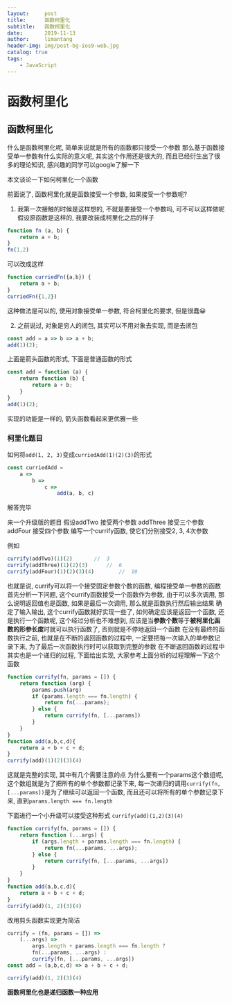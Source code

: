 ```yaml
---
layout:     post
title:      函数柯里化
subtitle:   函数柯里化
date:       2019-11-13
author:     limantang
header-img: img/post-bg-ios9-web.jpg
catalog: true
tags:
    - JavaScript
---
```



# 函数柯里化

## 函数柯里化

什么是函数柯里化呢, 简单来说就是所有的函数都只接受一个参数
那么基于函数接受单一参数有什么实际的意义呢, 其实这个作用还是很大的, 而且已经衍生出了很多的理论知识, 感兴趣的同学可以google了解一下

本文谈论一下如何柯里化一个函数

前面说了, 函数柯里化就是函数接受一个参数, 如果接受一个参数呢?

1. 我第一次接触的时候是这样想的, 不就是要接受一个参数吗, 可不可以这样做呢
假设原函数是这样的, 我要改装成柯里化之后的样子
```js
function fn (a, b) {
	return a + b;
}
fn(1,2)
```
可以改成这样
```js
function curriedFn({a,b}) {
	return a + b;
}
curriedFn({1,2})
```
这种做法是可以的, 使用对象接受单一参数, 符合柯里化的要求, 但是很蠢😀

2. 之前说过, 对象是穷人的闭包, 其实可以不用对象去实现, 而是去闭包
```js
const add = a => b => a + b;
add(1)(2);	
```
上面是箭头函数的形式, 下面是普通函数的形式
```js
const add = function (a) {
	return function (b) {
		return a + b;
	}
}
add(1)(2);
```
实现的功能是一样的, 箭头函数看起来更优雅一些

### 柯里化题目

如何将`add(1, 2, 3)`变成`curriedAdd(1)(2)(3)`的形式

```js
const curriedAdd =
	a => 
		b => 
			c => 
				add(a, b, c)
```
解答完毕

来一个升级版的题目
假设addTwo 接受两个参数
addThree 接受三个参数
addFour 接受四个参数
编写一个currify函数, 使它们分别接受2, 3, 4次参数

例如

```js
currify(addTwo)(1)(2)		//	3
currify(addThree)(1)(2)(3)		//	6
currify(addFour)(1)(2)(3)(4)		//	10
```

也就是说, currify可以将一个接受固定参数个数的函数, 编程接受单一参数的函数
首先分析一下问题, 这个currify函数接受一个函数作为参数, 由于可以多次调用, 那么说明返回值也是函数, 
如果是最后一次调用, 那么就是函数执行然后输出结果
确定了输入输出, 这个currify函数就好实现一些了, 如何确定应该是返回一个函数, 还是执行一个函数呢, 这个经过分析也不难想到, 
应该是当**参数个数**等于**被柯里化函数的形参长度**时就可以执行函数了, 否则就是不停地返回一个函数
在没有最终的函数执行之前, 也就是在不断的返回函数的过程中, 一定要把每一次输入的单参数记录下来, 为了最后一次函数执行时可以获取到完整的参数
在不断返回函数的过程中其实也是一个递归的过程, 下面给出实现, 大家参考上面分析的过程理解一下这个函数

```js
function currify(fn, params = []) {
	return function (arg) {
		params.push(arg)
		if (params.length === fn.length) {
			return fn(...params);
		} else {
			return currify(fn, [...params])
		}
	}
}
function add(a,b,c,d){
	return a + b + c + d;
}
currify(add)(1)(2)(3)(4)
```

 这就是完整的实现, 其中有几个需要注意的点
为什么要有一个params这个数组呢, 这个数组就是为了把所有的单个参数都记录下来, 
每一次递归的调用`currify(fn, [...params])`是为了继续可以返回一个函数, 
而且还可以将所有的单个参数记录下来, 直到`params.length === fn.length`

下面进行一个小升级可以接受这种形式
`currify(add)(1,2)(3)(4)`

```js
function currify(fn, params = []) {
	return function (...args) {
		if (args.length + params.length === fn.length) {
			return fn(...params, ...args);
		} else {
			return currify(fn, [...params, ...args])
		}
	}
}
function add(a,b,c,d){
	return a + b + c + d;
}
currify(add)(1, 2)(3)(4)

```

改用剪头函数实现更为简洁

```js
currify = (fn, params = []) => 
	(...args) => 
		args.length + params.length === fn.length ?
		fn(...params, ...args) :
		currify(fn, [...params, ...args])
const add = (a,b,c,d) => a + b + c + d;

currify(add)(1, 2)(3)(4)

```

**函数柯里化也是递归函数一种应用**

